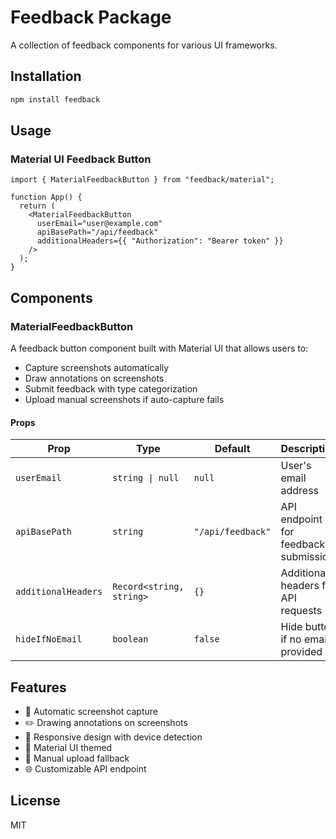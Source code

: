 # Feedback Package

A collection of feedback components for various UI frameworks.

## Installation

```bash
npm install feedback
```

## Usage

### Material UI Feedback Button

```tsx
import { MaterialFeedbackButton } from "feedback/material";

function App() {
  return (
    <MaterialFeedbackButton
      userEmail="user@example.com"
      apiBasePath="/api/feedback"
      additionalHeaders={{ "Authorization": "Bearer token" }}
    />
  );
}
```

## Components

### MaterialFeedbackButton

A feedback button component built with Material UI that allows users to:
- Capture screenshots automatically
- Draw annotations on screenshots
- Submit feedback with type categorization
- Upload manual screenshots if auto-capture fails

#### Props

| Prop | Type | Default | Description |
|------|------|---------|-------------|
| `userEmail` | `string \| null` | `null` | User's email address |
| `apiBasePath` | `string` | `"/api/feedback"` | API endpoint for feedback submission |
| `additionalHeaders` | `Record<string, string>` | `{}` | Additional headers for API requests |
| `hideIfNoEmail` | `boolean` | `false` | Hide button if no email provided |

## Features

- 📸 Automatic screenshot capture
- ✏️ Drawing annotations on screenshots
- 📱 Responsive design with device detection
- 🎨 Material UI themed
- 🔄 Manual upload fallback
- 🌐 Customizable API endpoint

## License

MIT

